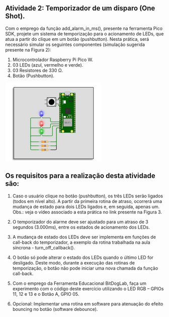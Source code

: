 ## Atividade 2: Temporizador de um disparo (One Shot).

Com o emprego da função add_alarm_in_ms(), presente na
ferramenta Pico SDK, projete um sistema de temporização
para o acionamento de LEDs, que atua a partir do clique em um
botão (pushbutton). Nesta prática, será necessário simular os
seguintes componentes (simulação sugerida presente na
Figura 2):
1) Microcontrolador Raspberry Pi Pico W.
2) 03 LEDs (azul, vermelho e verde).
3) 03 Resistores de 330 Ω.
4) Botão (Pushbutton).

![alt text](image-2.png)  

## Os requisitos para a realização desta atividade são:

1) Caso o usuário clique no botão (pushbutton), os três LEDs serão
ligados (todos em nível alto). A partir da primeira rotina de
atraso, ocorrerá uma mudança de estado para dois LEDs
ligados e, em seguida, apenas um. Obs.: veja o vídeo associado
a esta prática no link presente na Figura 3.
2) O temporizador do alarme deve ser ajustado para um atraso de
3 segundos (3.000ms), entre os estados de acionamento dos
LEDs.
3) A mudança de estado dos LEDs deve ser implementa em
funções de call-back do temporizador, a exemplo da rotina
trabalhada na aula síncrona - turn_off_callback().

4) O botão só pode alterar o estado dos LEDs quando o último LED
for desligado. Deste modo, durante a execução das rotinas de
temporização, o botão não pode iniciar uma nova chamada da
função call-back.

5) Com o emprego da Ferramenta Educacional BitDogLab, faça
um experimento com o código deste exercício utilizando o LED
RGB – GPIOs 11, 12 e 13 e o Botão A, GPIO 05.
6) Opcional: Implementar uma rotina em software para atenuação
do efeito bouncing no botão (software debounce).